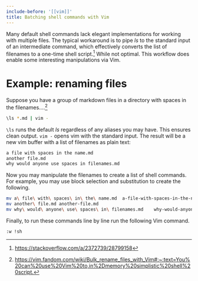 ```yaml
---
include-before: '[[vim]]'
title: Batching shell commands with Vim
---
```


Many default shell commands lack elegant implementations for working with multiple files. The typical workaround is to pipe *ls* to the standard input of an intermediate command, which effectively converts the list of filenames to a one-time shell script.[^1] While not optimal. This workflow does enable some interesting manipulations via Vim.

[^1]: <https://stackoverflow.com/a/2372739/28799158>

# Example: renaming files

Suppose you have a group of markdown files in a directory with spaces in the filenames.…[^2]

[^2]: <https://vim.fandom.com/wiki/Bulk_rename_files_with_Vim#:~:text=You%20can%20use%20Vim%20to,in%2Dmemory%20simplistic%20shell%20script.>

```zsh
\ls *.md | vim -
```

`\ls` runs the default *ls* regardless of any aliases you may have. This ensures clean output. `vim -` opens vim with the standard input. The result will be a new vim buffer with a list of filenames as plain text:

```zsh
a file with spaces in the name.md
another file.md
why would anyone use spaces in filenames.md
```

Now you may manipulate the filenames to create a list of shell commands. For example, you may use block selection and substitution to create the following.

```zsh
mv a\ file\ with\ spaces\ in\ the\ name.md	a-file-with-spaces-in-the-name.md
mv another\ file.md	another-file.md
mv why\ would\ anyone\ use\ spaces\ in\ filenames.md	why-would-anyone-use-spaces-in-filenames.md
```

Finally, to run these commands line by line run the following Vim command.

```vim
:w !sh
```
